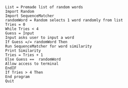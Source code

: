     List = Premade list of random words
    Import Random
    Import SequenceMatcher
    randomWord = Random selects 1 word randomly from list
    Tries = 0
    While Tries < 4
    Guess = Input
    Input asks user to input a word
    If Guess =/= randomWord Then
    Run SequenceMatcher for word similarity
    Print Similarity
    Tries = Tries + 1
    Else Guess ==  randomWord
    Allow access to terminal
    EndIF
    If Tries > 4 Then
    End program
    Quit
